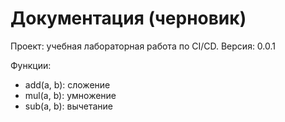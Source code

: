 # Документация (черновик)

Проект: учебная лабораторная работа по CI/CD.
Версия: 0.0.1

Функции:
- add(a, b): сложение
- mul(a, b): умножение
- sub(a, b): вычетание

